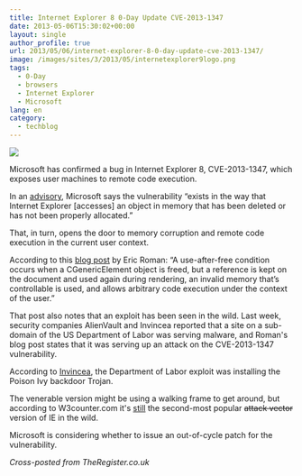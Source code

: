 ```yaml
---
title: Internet Explorer 8 0-Day Update CVE-2013-1347
date: 2013-05-06T15:30:02+00:00
layout: single
author_profile: true
url: 2013/05/06/internet-explorer-8-0-day-update-cve-2013-1347/
image: /images/sites/3/2013/05/internetexplorer9logo.png
tags:
  - 0-Day
  - browsers
  - Internet Explorer
  - Microsoft
lang: en
category: 
  - techblog
---
```

![](/images/2013/05/internetexplorer9logo.png)

Microsoft has confirmed a bug in Internet Explorer 8, CVE-2013-1347, which exposes user machines to remote code execution.

In an [advisory](http://technet.microsoft.com/en-us/security/advisory/2847140), Microsoft says the vulnerability “exists in the way that Internet Explorer [accesses] an object in memory that has been deleted or has not been properly allocated.”

That, in turn, opens the door to memory corruption and remote code execution in the current user context.

According to this [blog post](http://eromang.zataz.com/2013/05/05/cve-2013-1347-microsoft-internet-explorer-8-vulnerability-metasploit-demo/) by Eric Roman: “A use-after-free condition occurs when a CGenericElement object is freed, but a reference is kept on the document and used again during rendering, an invalid memory that’s controllable is used, and allows arbitrary code execution under the context of the user.”

That post also notes that an exploit has been seen in the wild. Last week, security companies AlienVault and Invincea reported that a site on a sub-domain of the US Department of Labor was serving malware, and Roman's blog post states that it was serving up an attack on the CVE-2013-1347 vulnerability.

According to [Invincea](http://www.invincea.com/2013/05/part-2-us-dept-labor-watering-hole-pushing-poison-ivy-via-ie8-zero-day/), the Department of Labor exploit was installing the Poison Ivy backdoor Trojan.

The venerable version might be using a walking frame to get around, but according to W3counter.com it's [still](http://www.w3counter.com/globalstats.php?year=2013&month=04) the second-most popular ~~attack vector~~ version of IE in the wild.

Microsoft is considering whether to issue an out-of-cycle patch for the vulnerability.

_Cross-posted from TheRegister.co.uk_
